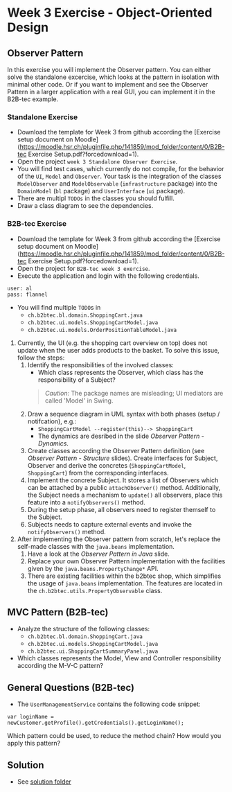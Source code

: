 # Week 3 Exercise - Object-Oriented Design

## Observer Pattern

In this exercise you will implement the Observer pattern. You can either solve the standalone excercise, which looks at the pattern in isolation with minimal other code. Or if you want to implement and see the Observer Pattern in a larger application with a real GUI, you can implement it in the B2B-tec example.

### Standalone Exercise

* Download the template for Week 3 from github according the [Exercise setup document on Moodle](https://moodle.hsr.ch/pluginfile.php/141859/mod_folder/content/0/B2B-tec Exercise Setup.pdf?forcedownload=1).
* Open the project `week 3 Standalone Observer Exercise`.
* You will find test cases, which currently do not compile, for the behavior of the `UI`, `Model` and `Observer`. Your task is the integration of the classes `ModelObserver` and `ModelObservable` (`infrastructure` package) into the `DomainModel` (`bl` package) and `UserInterface` (`ui` package).
* There are multipl `TODOs` in the classes you should fulfill.
* Draw a class diagram to see the dependencies.


### B2B-tec Exercise
* Download the template for Week 3 from github according the [Exercise setup document on Moodle](https://moodle.hsr.ch/pluginfile.php/141859/mod_folder/content/0/B2B-tec Exercise Setup.pdf?forcedownload=1).
* Open the project for `B2B-tec week 3 exercise`.
* Execute the application and login with the following credentials.
```
user: al
pass: flannel
```
* You will find multiple `TODO`s in
	* ```ch.b2btec.bl.domain.ShoppingCart.java```
	* ```ch.b2btec.ui.models.ShoppingCartModel.java```
	* ```ch.b2btec.ui.models.OrderPositionTableModel.java```
1. Currently, the UI (e.g. the shopping cart overview on top) does not update when the user adds products to the basket. To solve this issue, follow the steps:
	1. Identify the responsibilities of the involved classes:
		* Which class represents the Observer, which class has the responsibility of a Subject?
		> *Caution:* The package names are misleading; UI mediators are called 'Model' in Swing.
	2. Draw a sequence diagram in UML syntax with both phases (setup / notifcation), e.g.:
		* ```ShoppingCartModel --register(this)--> ShoppingCart```
		* The dynamics are desribed in the slide *Observer Pattern - Dynamics*. 
	3. Create classes according the Observer Pattern definition (see *Observer Pattern - Structure* slides). Create interfaces for Subject, Observer and derive the concretes (`ShoppingCartModel`, `ShoppingCart`) from the corresponding interfaces.
	4. Implement the concrete Subject. It stores a list of Observers which can be attached by a public ```attachObserver()``` method. Additionally, the Subject needs a mechanism to ```update()``` all observers, place this feature into a ```notifyObservers()``` method. 
	5. During the setup phase, all observers need to register themself to the Subject.
	6. Subjects needs to capture external events and invoke the ```notifyObservers()``` method.
2. After implementing the Observer pattern from scratch, let's replace the self-made classes with the `java.beans` implementation.
	1. Have a look at the *Observer Pattern in Java* slide.
	2. Replace your own Observer Pattern implementation with the facilities given by the `java.beans.PropertyChange*` API.
	3. There are existing facilities within the b2btec shop, which simplifies the usage of `java.beans` implementation. The features are located in the ```ch.b2btec.utils.PropertyObservable``` class.


## MVC Pattern (B2B-tec)
* Analyze the structure of the following classes:
	* ```ch.b2btec.bl.domain.ShoppingCart.java```
	* ```ch.b2btec.ui.models.ShoppingCartModel.java```
	* ```ch.b2btec.ui.ShoppingCartSummaryPanel.java```
* Which classes represents the Model, View and Controller responsibility according the M-V-C pattern?


## General Questions (B2B-tec)
* The ```UserManagementService``` contains the following code snippet:
```
var loginName = newCustomer.getProfile().getCredentials().getLoginName();
```
Which pattern could be used, to reduce the method chain? How would you apply this pattern?


## Solution

* See [solution folder](../solution)
